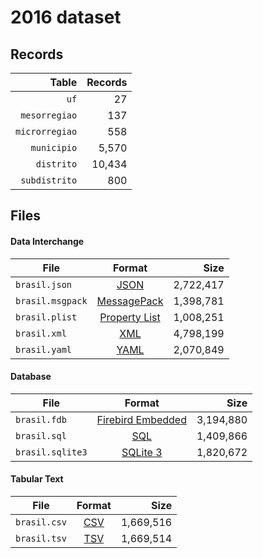 # 2016 dataset

## Records

|          Table | Records |
| --------------:| -------:|
|           `uf` |      27 |
|  `mesorregiao` |     137 |
| `microrregiao` |     558 |
|    `municipio` |   5,570 |
|     `distrito` |  10,434 |
|  `subdistrito` |     800 |

## Files

#### Data Interchange

| File             | Format                                                       |      Size |
| ---------------- |:------------------------------------------------------------:| ---------:|
| `brasil.json`    | [JSON](https://en.wikipedia.org/wiki/JSON)                   | 2,722,417 |
| `brasil.msgpack` | [MessagePack](https://en.wikipedia.org/wiki/MessagePack)     | 1,398,781 |
| `brasil.plist`   | [Property List](https://en.wikipedia.org/wiki/Property_list) | 1,008,251 |
| `brasil.xml`     | [XML](https://en.wikipedia.org/wiki/XML)                     | 4,798,199 |
| `brasil.yaml`    | [YAML](https://en.wikipedia.org/wiki/YAML)                   | 2,070,849 |

#### Database

| File             | Format                                                                                 |      Size |
| ---------------- |:--------------------------------------------------------------------------------------:| ---------:|
| `brasil.fdb`     | [Firebird Embedded](https://en.wikipedia.org/wiki/Embedded_database#Firebird_Embedded) | 3,194,880 |
| `brasil.sql`     | [SQL](https://en.wikipedia.org/wiki/SQL)                                               | 1,409,866 |
| `brasil.sqlite3` | [SQLite 3](https://en.wikipedia.org/wiki/SQLite)                                       | 1,820,672 |

#### Tabular Text

| File         | Format                                                      |      Size |
| ------------ |:-----------------------------------------------------------:| ---------:|
| `brasil.csv` | [CSV](https://en.wikipedia.org/wiki/Comma-separated_values) | 1,669,516 |
| `brasil.tsv` | [TSV](https://en.wikipedia.org/wiki/Tab-separated_values)   | 1,669,514 |

